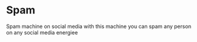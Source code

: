 # Spam
Spam machine on social media 
with this machine you can spam any person on any social media energiee 